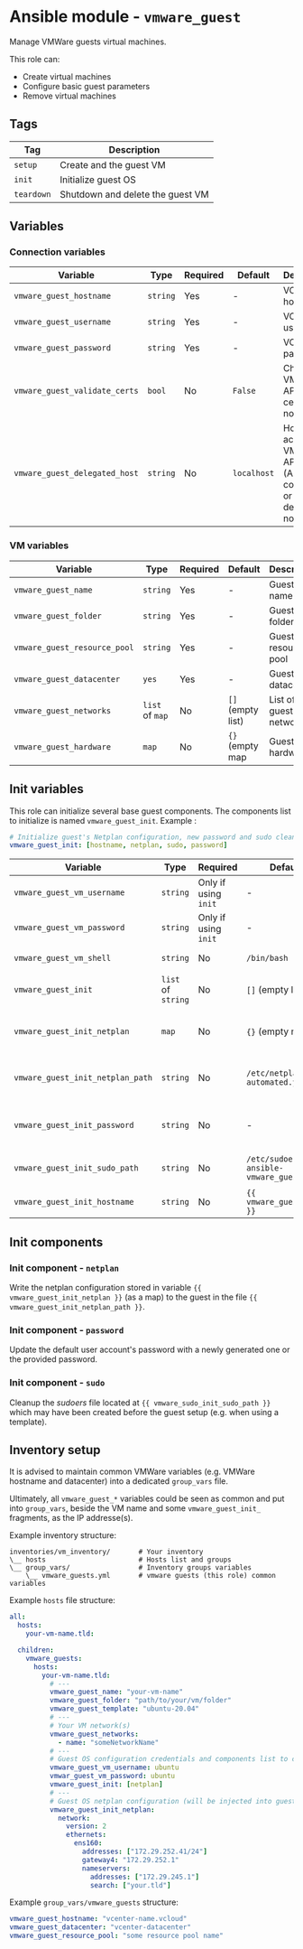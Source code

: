 # Ansible module - `vmware_guest`

Manage VMWare guests virtual machines.

This role can:
* Create virtual machines
* Configure basic guest parameters
* Remove virtual machines

## Tags

| Tag        | Description                      |
|------------|----------------------------------|
| `setup`    | Create and the guest VM          |
| `init`     | Initialize guest OS              |
| `teardown` | Shutdown and delete the guest VM |

## Variables

### Connection variables

| Variable                      | Type     | Required | Default     | Description                                                     |
|-------------------------------|----------|----------|-------------|-----------------------------------------------------------------|
| `vmware_guest_hostname`       | `string` | Yes      | -           | VCenter hostname                                                |
| `vmware_guest_username`       | `string` | Yes      | -           | VCenter username                                                |
| `vmware_guest_password`       | `string` | Yes      | -           | VCenter password                                                |
| `vmware_guest_validate_certs` | `bool`   | No       | `False`     | Check VMWare API certificate nor not                            |
| `vmware_guest_delegated_host` | `string` | No       | `localhost` | Host accessing VMWare API (Ansible controller or dedicated node |

### VM variables

| Variable                     | Type            | Required | Default           | Description            |
|------------------------------|-----------------|----------|-------------------|------------------------|
| `vmware_guest_name`          | `string`        | Yes      | -                 | Guest VM name          |
| `vmware_guest_folder`        | `string`        | Yes      | -                 | Guest VM folder        |
| `vmware_guest_resource_pool` | `string`        | Yes      | -                 | Guest VM resource pool |
| `vmware_guest_datacenter`    | `yes`           | Yes      | -                 | Guest VM datacenter    |
| `vmware_guest_networks`      | `list` of `map` | No       | `[]` (empty list) | List of guest networks |
| `vmware_guest_hardware`      | `map`           | No       | `{}` (empty map   | Guest VM hardware      |

## Init variables

This role can initialize several base guest components. The components list to initialize is named `vmware_guest_init`. Example :

```yaml
# Initialize guest's Netplan configuration, new password and sudo cleanup
vmware_guest_init: [hostname, netplan, sudo, password]
```

| Variable                         | Type               | Required             | Default                                | Description                             |
|----------------------------------|--------------------|----------------------|----------------------------------------|-----------------------------------------|
| `vmware_guest_vm_username`       | `string`           | Only if using `init` | -                                      | Guest OS username                       |
| `vmware_guest_vm_password`       | `string`           | Only if using `init` | -                                      | Guest OS password                       |
| `vmware_guest_vm_shell`          | `string`           | No                   | `/bin/bash`                            | Guest OS shell                          |
| `vmware_guest_init`              | `list` of `string` | No                   | `[]` (empty list)                      | Guest components to initialize          |
| `vmware_guest_init_netplan`      | `map`              | No                   | `{}` (empty map)                       | Guest's `netplan` configuration content |
| `vmware_guest_init_netplan_path` | `string`           | No                   | `/etc/netplan/00-automated.yaml`       | Guest's `netplan` configuration path    |
| `vmware_guest_init_password`     | `string`           | No                   | -                                      | Guest's default account new password    |
| `vmware_guest_init_sudo_path`    | `string`           | No                   | `/etc/sudoers/00-ansible-vmware_guest` | Guest's pre-init `sudoers` file path    |
| `vmware_guest_init_hostname`     | `string`           | No                   | `{{ vmware_guest_name }}`              | Guest's hostname                        |

## Init components

### Init component - `netplan`

Write the netplan configuration stored in variable `{{ vmware_guest_init_netplan }}` (as a map) to the guest in the file `{{ vmware_guest_init_netplan_path }}`.

### Init component - `password`

Update the default user account's password with a newly generated one or the provided password.

### Init component - `sudo`

Cleanup the *sudoers* file located at `{{ vmware_sudo_init_sudo_path }}` which may have been created before the guest setup (e.g. when using a template).

## Inventory setup

It is advised to maintain common VMWare variables (e.g. VMWare hostname and datacenter) into a dedicated `group_vars` file.

Ultimately, all `vmware_guest_*` variables could be seen as common and put into `group_vars`, beside the VM name and some `vmware_guest_init_` fragments, as the IP addresse(s).

Example inventory structure:

```
inventories/vm_inventory/       # Your inventory
\__ hosts                       # Hosts list and groups
\__ group_vars/                 # Inventory groups variables
    \__ vmware_guests.yml       # vmware guests (this role) common variables
```

Example `hosts` file structure:

```yaml
all:
  hosts:
    your-vm-name.tld:

  children:
    vmware_guests:
      hosts:
        your-vm-name.tld:
          # ---
          vmware_guest_name: "your-vm-name"
          vmware_guest_folder: "path/to/your/vm/folder"
          vmware_guest_template: "ubuntu-20.04"
          # ---
          # Your VM network(s)
          vmware_guest_networks:
            - name: "someNetworkName"
          # ---
          # Guest OS configuration credentials and components list to configure.
          vmware_guest_vm_username: ubuntu
          vmwar_guest_vm_password: ubuntu
          vmware_guest_init: [netplan]
          # ---
          # Guest OS netplan configuration (will be injected into guest OS)
          vmware_guest_init_netplan:
            network:
              version: 2
              ethernets:
                ens160:
                  addresses: ["172.29.252.41/24"]
                  gateway4: "172.29.252.1"
                  nameservers:
                    addresses: ["172.29.245.1"]
                    search: ["your.tld"]
```

Example `group_vars/vmware_guests` structure:

```yaml
vmware_guest_hostname: "vcenter-name.vcloud"
vmware_guest_datacenter: "vcenter-datacenter"
vmware_guest_resource_pool: "some resource pool name"
```

